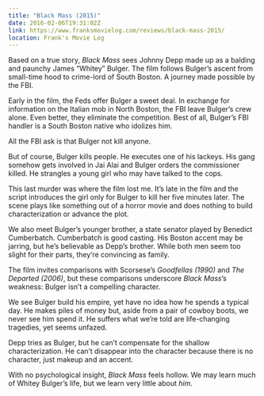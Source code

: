 ```yaml
---
title: "Black Mass (2015)"
date: 2016-02-06T19:31:02Z
link: https://www.franksmovielog.com/reviews/black-mass-2015/
location: Frank's Movie Log
---
```


Based on a true story, _Black Mass_ sees Johnny Depp made up as a balding and paunchy James “Whitey” Bulger. The film follows Bulger’s ascent from small-time hood to crime-lord of South Boston. A journey made possible by the FBI.

Early in the film, the Feds offer Bulger a sweet deal. In exchange for information on the Italian mob in North Boston, the FBI leave Bulger’s crew alone. Even better, they eliminate the competition. Best of all, Bulger’s FBI handler is a South Boston native who idolizes him.

All the FBI ask is that Bulger not kill anyone.

But of course, Bulger kills people. He executes one of his lackeys. His gang somehow gets involved in Jai Alai and Bulger orders the commissioner killed. He strangles a young girl who may have talked to the cops.

This last murder was where the film lost me. It’s late in the film and the script introduces the girl only for Bulger to kill her five minutes later. The scene plays like something out of a horror movie and does nothing to build characterization or advance the plot.

We also meet Bulger’s younger brother, a state senator played by Benedict Cumberbatch. Cumberbatch is good casting. His Boston accent may be jarring, but he’s believable as Depp’s brother. While both men seem too slight for their parts, they’re convincing as family.

The film invites comparisons with Scorsese’s _Goodfellas (1990)_ and _The Departed (2006)_, but these comparisons underscore _Black Mass_’s weakness: Bulger isn’t a compelling character.

We see Bulger build his empire, yet have no idea how he spends a typical day. He makes piles of money but, aside from a pair of cowboy boots, we never see him spend it. He suffers what we’re told are life-changing tragedies, yet seems unfazed.

Depp tries as Bulger, but he can’t compensate for the shallow characterization. He can’t disappear into the character because there is no character, just makeup and an accent.

With no psychological insight, _Black Mass_ feels hollow. We may learn much of Whitey Bulger’s life, but we learn very little about _him_.